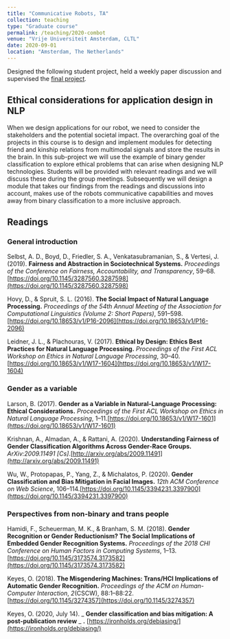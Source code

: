 ```yaml
---
title: "Communicative Robots, TA"
collection: teaching
type: "Graduate course"
permalink: /teaching/2020-combot
venue: "Vrije Universiteit Amsterdam, CLTL"
date: 2020-09-01
location: "Amsterdam, The Netherlands"
---
```

Designed the following student project, held a weekly paper discussion and supervised the [final project](https://github.com/cltl/ma-communicative-robots/tree/master/projects/gender).

## Ethical considerations for application design in NLP

When we design applications for our robot, we need to consider the stakeholders and the potential societal impact. The overarching goal of the projects in this course is to design and implement modules for detecting friend and kinship relations from multimodal signals and store the results in the brain. In this sub-project we will use the example of binary gender classification to explore ethical problems that can arise when designing NLP technologies. Students will be provided with relevant readings and we will discuss these during the group meetings. Subsequently we will design a module that takes our findings from the readings and discussions into account, makes use of the robots communicative capabilities and moves away from binary classification to a more inclusive approach.


## Readings

### General introduction

Selbst, A. D., Boyd, D., Friedler, S. A., Venkatasubramanian, S., &amp; Vertesi, J. (2019). **Fairness and Abstraction in Sociotechnical Systems.** _Proceedings of the Conference on Fairness, Accountability, and Transparency_, 59–68.[https://doi.org/10.1145/3287560.3287598](https://doi.org/10.1145/3287560.3287598)

Hovy, D., &amp; Spruit, S. L. (2016). **The Social Impact of Natural Language Processing.** _Proceedings of the 54th Annual Meeting of the Association for Computational Linguistics (Volume 2: Short Papers)_, 591–598.[https://doi.org/10.18653/v1/P16-2096](https://doi.org/10.18653/v1/P16-2096)

Leidner, J. L., &amp; Plachouras, V. (2017). **Ethical by Design: Ethics Best Practices for Natural Language Processing.** _Proceedings of the First ACL Workshop on Ethics in Natural Language Processing_, 30–40.[https://doi.org/10.18653/v1/W17-1604](https://doi.org/10.18653/v1/W17-1604)

### Gender as a variable

Larson, B. (2017). **Gender as a Variable in Natural-Language Processing: Ethical Considerations.** _Proceedings of the First ACL Workshop on Ethics in Natural Language Processing_, 1–11.[https://doi.org/10.18653/v1/W17-1601](https://doi.org/10.18653/v1/W17-1601)

Krishnan, A., Almadan, A., &amp; Rattani, A. (2020). **Understanding Fairness of Gender Classification Algorithms Across Gender-Race Groups.** _ArXiv:2009.11491 [Cs]_.[http://arxiv.org/abs/2009.11491](http://arxiv.org/abs/2009.11491)

Wu, W., Protopapas, P., Yang, Z., &amp; Michalatos, P. (2020). **Gender Classification and Bias Mitigation in Facial Images.** _12th ACM Conference on Web Science_, 106–114.[https://doi.org/10.1145/3394231.3397900](https://doi.org/10.1145/3394231.3397900)

### Perspectives from non-binary and trans people

Hamidi, F., Scheuerman, M. K., &amp; Branham, S. M. (2018). **Gender Recognition or Gender Reductionism? The Social Implications of Embedded Gender Recognition Systems.** _Proceedings of the 2018 CHI Conference on Human Factors in Computing Systems_, 1–13.[https://doi.org/10.1145/3173574.3173582](https://doi.org/10.1145/3173574.3173582)

Keyes, O. (2018). **The Misgendering Machines: Trans/HCI Implications of Automatic Gender Recognition.** _Proceedings of the ACM on Human-Computer Interaction_, _2_(CSCW), 88:1–88:22.[https://doi.org/10.1145/3274357](https://doi.org/10.1145/3274357)

Keyes, O. (2020, July 14). _ **Gender classification and bias mitigation: A post-publication review** _ **.** [https://ironholds.org/debiasing/](https://ironholds.org/debiasing/)
